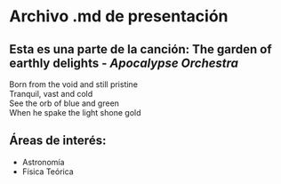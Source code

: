 # Archivo .md de presentación

## Esta es una parte de la canción: **The garden of earthly delights** - *Apocalypse Orchestra* 

Born from the void and still pristine   
Tranquil, vast and cold   
See the orb of blue and green  
When he spake the light shone gold  

## Áreas de interés: 
* Astronomía
* Física Teórica 

